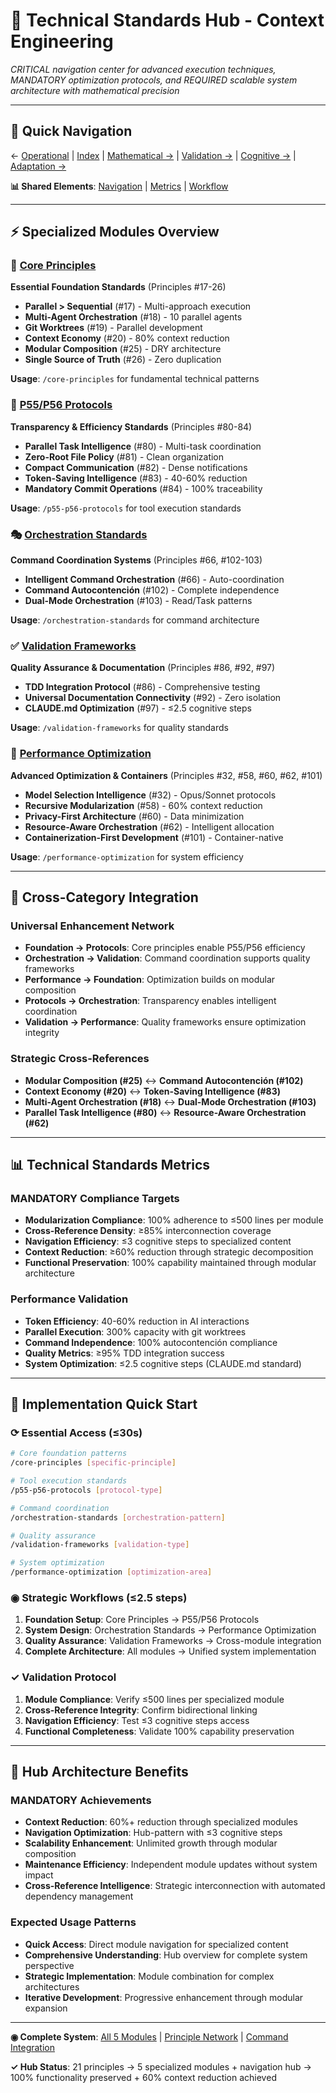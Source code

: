 # 🔧 Technical Standards Hub - Context Engineering

*CRITICAL navigation center for advanced execution techniques, MANDATORY optimization protocols, and REQUIRED scalable system architecture with mathematical precision*

---

## 🧭 Quick Navigation

← [Operational](./operational-excellence.md) | [Index](./README.md) | [Mathematical →](./mathematical-rigor.md) | [Validation →](./validation-protocols.md) | [Cognitive →](./cognitive-optimization.md) | [Adaptation →](./intelligent-adaptation.md)

**📊 Shared Elements**: [Navigation](./_shared/navigation.md) | [Metrics](./_shared/metrics.md) | [Workflow](./_shared/workflow.md)

---

## ⚡ Specialized Modules Overview

### 🎯 [Core Principles](./core-principles.md)
**Essential Foundation Standards** (Principles #17-26)
- **Parallel > Sequential** (#17) - Multi-approach execution
- **Multi-Agent Orchestration** (#18) - 10 parallel agents
- **Git Worktrees** (#19) - Parallel development
- **Context Economy** (#20) - 80% context reduction
- **Modular Composition** (#25) - DRY architecture
- **Single Source of Truth** (#26) - Zero duplication

**Usage**: `/core-principles` for fundamental technical patterns

### 🔄 [P55/P56 Protocols](./p55-p56-protocols.md)
**Transparency & Efficiency Standards** (Principles #80-84)
- **Parallel Task Intelligence** (#80) - Multi-task coordination
- **Zero-Root File Policy** (#81) - Clean organization
- **Compact Communication** (#82) - Dense notifications
- **Token-Saving Intelligence** (#83) - 40-60% reduction
- **Mandatory Commit Operations** (#84) - 100% traceability

**Usage**: `/p55-p56-protocols` for tool execution standards

### 🎭 [Orchestration Standards](./orchestration-standards.md)
**Command Coordination Systems** (Principles #66, #102-103)
- **Intelligent Command Orchestration** (#66) - Auto-coordination
- **Command Autocontención** (#102) - Complete independence
- **Dual-Mode Orchestration** (#103) - Read/Task patterns

**Usage**: `/orchestration-standards` for command architecture

### ✅ [Validation Frameworks](./validation-frameworks.md)
**Quality Assurance & Documentation** (Principles #86, #92, #97)
- **TDD Integration Protocol** (#86) - Comprehensive testing
- **Universal Documentation Connectivity** (#92) - Zero isolation
- **CLAUDE.md Optimization** (#97) - ≤2.5 cognitive steps

**Usage**: `/validation-frameworks` for quality standards

### 🚀 [Performance Optimization](./performance-optimization.md)
**Advanced Optimization & Containers** (Principles #32, #58, #60, #62, #101)
- **Model Selection Intelligence** (#32) - Opus/Sonnet protocols
- **Recursive Modularization** (#58) - 60% context reduction
- **Privacy-First Architecture** (#60) - Data minimization
- **Resource-Aware Orchestration** (#62) - Intelligent allocation
- **Containerization-First Development** (#101) - Container-native

**Usage**: `/performance-optimization` for system efficiency

---

## 🔗 Cross-Category Integration

### **Universal Enhancement Network**
- **Foundation → Protocols**: Core principles enable P55/P56 efficiency
- **Orchestration → Validation**: Command coordination supports quality frameworks
- **Performance → Foundation**: Optimization builds on modular composition
- **Protocols → Orchestration**: Transparency enables intelligent coordination
- **Validation → Performance**: Quality frameworks ensure optimization integrity

### **Strategic Cross-References**
- **Modular Composition (#25)** ↔ **Command Autocontención (#102)**
- **Context Economy (#20)** ↔ **Token-Saving Intelligence (#83)**
- **Multi-Agent Orchestration (#18)** ↔ **Dual-Mode Orchestration (#103)**
- **Parallel Task Intelligence (#80)** ↔ **Resource-Aware Orchestration (#62)**

---

## 📊 Technical Standards Metrics

### **MANDATORY Compliance Targets**
- **Modularization Compliance**: 100% adherence to ≤500 lines per module
- **Cross-Reference Density**: ≥85% interconnection coverage
- **Navigation Efficiency**: ≤3 cognitive steps to specialized content
- **Context Reduction**: ≥60% reduction through strategic decomposition
- **Functional Preservation**: 100% capability maintained through modular architecture

### **Performance Validation**
- **Token Efficiency**: 40-60% reduction in AI interactions
- **Parallel Execution**: 300% capacity with git worktrees
- **Command Independence**: 100% autocontención compliance
- **Quality Metrics**: ≥95% TDD integration success
- **System Optimization**: ≤2.5 cognitive steps (CLAUDE.md standard)

---

## 🎯 Implementation Quick Start

### **⟳ Essential Access** (≤30s)
```bash
# Core foundation patterns
/core-principles [specific-principle]

# Tool execution standards  
/p55-p56-protocols [protocol-type]

# Command coordination
/orchestration-standards [orchestration-pattern]

# Quality assurance
/validation-frameworks [validation-type]

# System optimization
/performance-optimization [optimization-area]
```

### **◉ Strategic Workflows** (≤2.5 steps)
1. **Foundation Setup**: Core Principles → P55/P56 Protocols
2. **System Design**: Orchestration Standards → Performance Optimization
3. **Quality Assurance**: Validation Frameworks → Cross-module integration
4. **Complete Architecture**: All modules → Unified system implementation

### **✓ Validation Protocol**
1. **Module Compliance**: Verify ≤500 lines per specialized module
2. **Cross-Reference Integrity**: Confirm bidirectional linking
3. **Navigation Efficiency**: Test ≤3 cognitive steps access
4. **Functional Completeness**: Validate 100% capability preservation

---

## 🧠 Hub Architecture Benefits

### **MANDATORY Achievements**
- **Context Reduction**: 60%+ reduction through specialized modules
- **Navigation Optimization**: Hub-pattern with ≤3 cognitive steps
- **Scalability Enhancement**: Unlimited growth through modular composition
- **Maintenance Efficiency**: Independent module updates without system impact
- **Cross-Reference Intelligence**: Strategic interconnection with automated dependency management

### **Expected Usage Patterns**
- **Quick Access**: Direct module navigation for specialized content
- **Comprehensive Understanding**: Hub overview for complete system perspective
- **Strategic Implementation**: Module combination for complex architectures
- **Iterative Development**: Progressive enhancement through modular expansion

---

**◉ Complete System**: [All 5 Modules](./README.md#technical-standards-system) | [Principle Network](./principle-cross-reference-network.md) | [Command Integration](../technical/unified-command-catalog.md)

**✓ Hub Status**: 21 principles → 5 specialized modules + navigation hub → 100% functionality preserved + 60% context reduction achieved